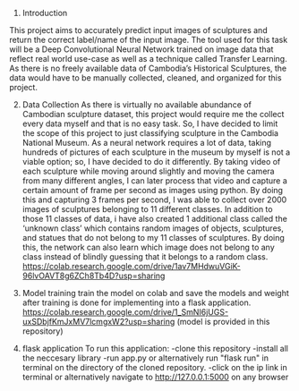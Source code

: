 1. Introduction 

This project aims to accurately predict input images of sculptures and return the correct label/name of the input image. The tool used for this task will be a Deep Convolutional Neural Network trained on image data that reflect real world use-case as well as a technique called Transfer Learning. As there is no freely available data of Cambodia’s Historical Sculptures, the data would have to be manually collected, cleaned, and organized for this project.  

2. Data Collection
As there is virtually no available abundance of Cambodian sculpture dataset, this project would require me the collect every data myself and that is no easy task. So, I have decided to limit the scope of this project to just classifying sculpture in the Cambodia National Museum. As a neural network requires a lot of data, taking hundreds of pictures of each sculpture in the museum by myself is not a viable option; so, I have decided to do it differently. By taking video of each sculpture while moving around slightly and moving the camera from many different angles, I can later process that video and capture a certain amount of frame per second as images using python. By doing this and capturing 3 frames per second, I was able to collect over 2000 images of sculptures belonging to 11 different classes. In addition to those 11 classes of data, i have also created 1 additional class called the ‘unknown class’ which contains random images of objects, sculptures, and statues that do not belong to my 11 classes of sculptures. By doing this, the network can also learn which image does not belong to any class instead of blindly guessing that it belongs to a random class.
https://colab.research.google.com/drive/1av7MHdwuVGiK-96lvOAVT8g6ZCh8Tb4D?usp=sharing

3. Model training
train the model on colab and save the models and weight after training is done for implementing into a flask application.
https://colab.research.google.com/drive/1_SmNI6jUGS-uxSDbjfKmJxMV7lcmgxW2?usp=sharing
(model is provided in this repository)

4. flask application
   To run this application:
   -clone this repository
   -install all the neccesary library
   -run app.py or alternatively run "flask run" in terminal on the directory of the cloned repository.
   -click on the ip link in terminal or alternatively navigate to http://127.0.0.1:5000 on any browser
